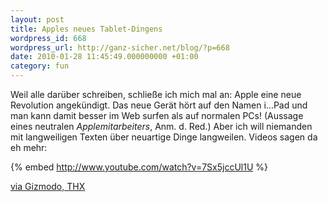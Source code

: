 ```yaml
---
layout: post
title: Apples neues Tablet-Dingens
wordpress_id: 668
wordpress_url: http://ganz-sicher.net/blog/?p=668
date: 2010-01-28 11:45:49.000000000 +01:00
category: fun
---
```

Weil alle darüber schreiben, schließe ich mich mal an: Apple eine neue Revolution angekündigt. Das neue Gerät hört auf den Namen i...Pad und man kann damit besser im Web surfen als auf normalen PCs! (Aussage eines neutralen<em> Applemitarbeiters</em>, Anm. d. Red.)
Aber ich will niemanden mit langweiligen Texten über neuartige Dinge langweilen. Videos sagen da eh mehr:

{% embed http://www.youtube.com/watch?v=7Sx5jccUl1U %}

[via Gizmodo, THX](http://www.gizmodo.de/2010/01/28/moment-alles-falsch-hier-ist-das-echte-ipad.html)
